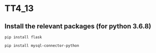 # TT4_13

## Install the relevant packages (for python 3.6.8)
`pip install flask`

`pip install mysql-connector-python`




